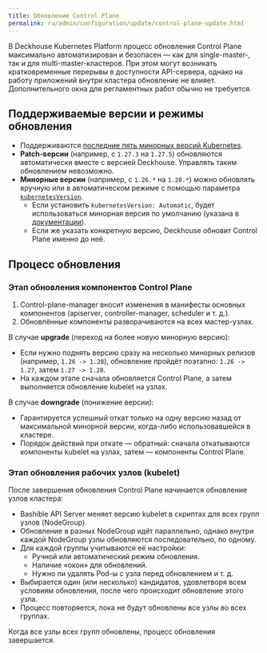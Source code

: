 ```yaml
---
title: Обновление Control Plane
permalink: ru/admin/configuration/update/control-plane-update.html
---
```


В Deckhouse Kubernetes Platform процесс обновления Control Plane максимально автоматизирован и безопасен — как для single-master-, так и для multi-master-кластеров. При этом могут возникать кратковременные перерывы в доступности API-сервера, однако на работу приложений внутри кластера обновление не влияет. Дополнительного окна для регламентных работ обычно не требуется.

## Поддерживаемые версии и режимы обновления

- Поддерживаются [последние пять минорных версий Kubernetes](link).
- **Patch-версии** (например, с `1.27.3` на `1.27.5`) обновляются автоматически вместе с версией Deckhouse. Управлять таким обновлением невозможно.
- **Минорные версии** (например, с `1.26.*` на `1.28.*`) можно обновлять вручную или в автоматическом режиме с помощью параметра [`kubernetesVersion`](link).
  - Если установить `kubernetesVersion: Automatic`, будет использоваться минорная версия по умолчанию (указана в [документации](link)).
  - Если же указать конкретную версию, Deckhouse обновит Control Plane именно до неё.

## Процесс обновления

### Этап обновления компонентов Control Plane

1. Control-plane-manager вносит изменения в манифесты основных компонентов (apiserver, controller-manager, scheduler и т. д.).
2. Обновлённые компоненты разворачиваются на всех мастер-узлах.

В случае **upgrade** (переход на более новую минорную версию):
- Если нужно поднять версию сразу на несколько минорных релизов (например, `1.26 -> 1.28`), обновление пройдёт поэтапно: `1.26 -> 1.27`, затем `1.27 -> 1.28`.
- На каждом этапе сначала обновляется Control Plane, а затем выполняется обновление kubelet на узлах.

В случае **downgrade** (понижение версии):
- Гарантируется успешный откат только на одну версию назад от максимальной минорной версии, когда-либо использовавшейся в кластере.
- Порядок действий при откате — обратный: сначала откатываются компоненты kubelet на узлах, затем — компоненты Control Plane.

### Этап обновления рабочих узлов (kubelet)

После завершения обновления Control Plane начинается обновление узлов кластера:
- Bashible API Server меняет версию kubelet в скриптах для всех групп узлов (NodeGroup).
- Обновление в разных NodeGroup идёт параллельно, однако внутри каждой NodeGroup узлы обновляются последовательно, по одному.
- Для каждой группы учитываются её настройки:
  - Ручной или автоматический режим обновления.
  - Наличие «окон» для обновлений.
  - Нужно ли удалять Pod-ы с узла перед обновлением и т. д.
- Выбирается один (или несколько) кандидатов, удовлетворя всем условиям обновления, после чего происходит обновление этого узла.
- Процесс повторяется, пока не будут обновлены все узлы во всех группах.

Когда все узлы всех групп обновлены, процесс обновления завершается.
